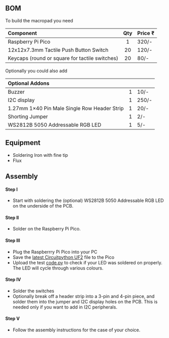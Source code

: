 ## BOM

To build the macropad you need 

| **Component** | **Qty** | **Price ₹** |
| :-------- |:---:|:---------|
| Raspberry Pi Pico | 1 | 320/- |
| 12x12x7.3mm Tactile Push Button Switch | 20 | 120/- |
| Keycaps (round or square for tactile switches) | 20 | 80/- |

Optionally you could also add

| **Optional Addons** | | |
| :-------- |:---:|:---------|
| Buzzer | 1 | 10/- |
| I2C display | 1 | 250/- |
| 1.27mm 1×40 Pin Male Single Row Header Strip | 1 | 20/- |
| Shorting Jumper | 1 | 2/- |
| WS2812B 5050 Addressable RGB LED | 1 | 5/- |

## Equipment

- Soldering Iron with fine tip
- Flux

## Assembly

#### Step I
- Start with soldering the (optional) WS2812B 5050 Addressable RGB LED on the underside of the PCB. 

#### Step II
- Solder on the Raspberry Pi Pico.

#### Step III

- Plug the Raspberrry Pi Pico into your PC
- Save the [latest Circuitpython UF2](https://circuitpython.org/board/raspberry_pi_pico/) file to the Pico
- Upload the test [code.py](../firmware/circuitpython/rgb-led-test) to check if your LED was soldered on properly. The LED will cycle through various colours.

#### Step IV

- Solder the switches
- Optionally break off a header strip into a 3-pin and 4-pin piece, and solder them into the jumper and I2C display holes on the PCB. This is needed only if you want to add in I2C peripherals. 

#### Step V

- Follow the assembly instructions for the case of your choice.
